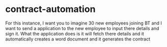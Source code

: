 # contract-automation
For this instance, I want you to imagine 30 new employees joining BT and I want to send a application to the new employee to input there details and sign it. What the application does is it will fetch there details and it automatically creates a word document and it generates the contract
